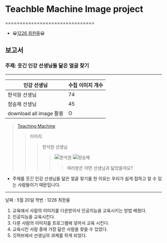 # Teachble Machine Image project
===============================
+ 😀[1226 최한울](https://github.com/hanul24/tm/edit/main/README.md)😀
## 보고서
### 주제: 웃긴 인강 선생님들 닮은 얼굴 찾기
------------------
|인강 선생님|수집 이미지 개수|
|--|--|
|한석원 선생님|74|
|정승제 선생님|45|
|download all image 활용|O|

> [Teaching Machine](https://teachablemachine.withgoogle.com/models/9B_vudN0p/)
>> 이미지
>>> 한석원 선생님
>>>> ![한석원](https://lh3.googleusercontent.com/proxy/Dl5pEwcCj8xOQg8Kya4p-EcmDbvWINdZgXmDns5wD9GFdBQtiq42GF0K9pLMLdiZ_MJ7Vhi6mTvdPUTM19TqQybxalyjabRkkTg5NXhJNuNNhf4NSzM2RCPrrS0U3r9oY0xHGJ1RZvWk0PKuhXzmTkbPb78y4i9vhB9ILorsRa2t9bKMm7oPF1MtCHCrfUVkm1dUVLsJifcUvFYRD1bcPv9Qd1J-7a_5bOCZKf-j0TKfmMW4ytbW2J5JeTGRA3wC58USQ_1jRJWh6mpSZTXaY3c) 
>>>> ![정승제](https://t1.daumcdn.net/cfile/tistory/998C18405E0C4AD42F)
>>>>> 여러분은 어떤 선생님과 닮았을까요?

+ 주제를 웃긴 인강 선생님들 닮은 얼굴 찾기를 한 이유는 우리가 쉽게 접하고 알 수 있는 사람들이기 때문입니다.




---
날짜 : 5월 20일
학번 : 1226 최한울
1.  교육에서 사람의 이미지를 다운받아서 인공지능을 교육시키는 방법 배웠다.
2.  인공지능을 교육시킨다.
3.  다른 사람의 이미지를 프로그램에 넣어서 교육 시킨다.
4.  교육시킨 사람 중에 가장 닮은 사람을 찾을 수 있었다.
5.  깃허브에서 선생님의 과제를 하게 되었다.
